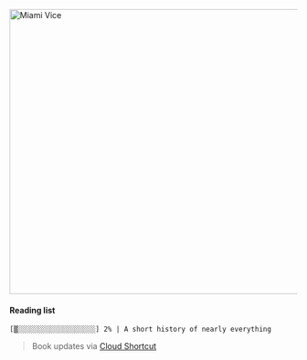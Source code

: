 [<img src="https://media.giphy.com/media/l0IsIMQkVZ0UK1Q7C/giphy.gif" alt="Miami Vice" width="800" height="500">](https://www.youtube.com/watch?v=-aMCzRj3Syg)

  #### Reading list

  ```
  [▒░░░░░░░░░░░░░░░░░░░] 2% | A short history of nearly everything
  ```

  > Book updates via [Cloud Shortcut](https://github.com/saschazengler/progress_bar_shortcut)
  
